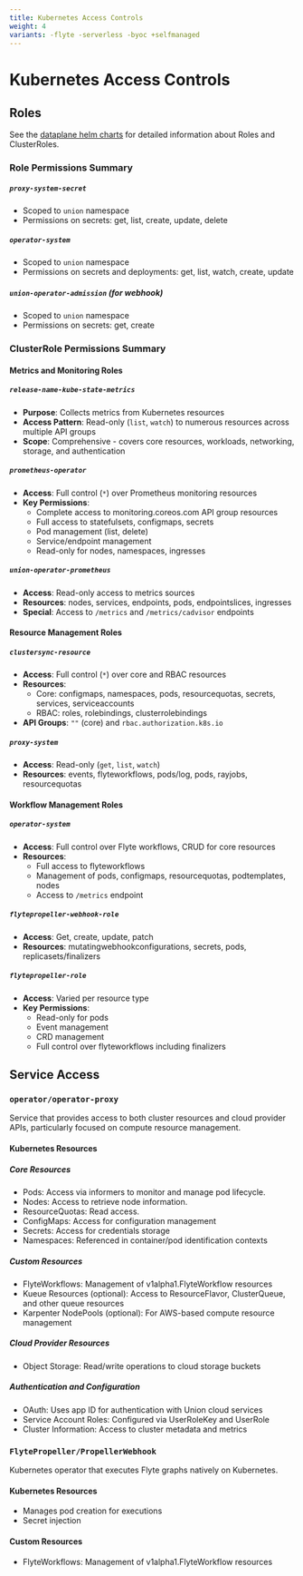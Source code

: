 ```yaml
---
title: Kubernetes Access Controls
weight: 4
variants: -flyte -serverless -byoc +selfmanaged
---
```


# Kubernetes Access Controls

## Roles

See the [dataplane helm charts](https://github.com/unionai/helm-charts/tree/main/charts/dataplane) for detailed information about Roles and ClusterRoles.

### Role Permissions Summary

##### `proxy-system-secret`
- Scoped to `union` namespace
- Permissions on secrets: get, list, create, update, delete

##### `operator-system`
- Scoped to `union` namespace
- Permissions on secrets and deployments: get, list, watch, create, update

##### `union-operator-admission` (for webhook)
- Scoped to `union` namespace
- Permissions on secrets: get, create

### ClusterRole Permissions Summary

#### Metrics and Monitoring Roles

##### `release-name-kube-state-metrics`

- **Purpose**: Collects metrics from Kubernetes resources
- **Access Pattern**: Read-only (`list`, `watch`) to numerous resources across multiple API groups
- **Scope**: Comprehensive - covers core resources, workloads, networking, storage, and authentication

##### `prometheus-operator`
- **Access**: Full control (`*`) over Prometheus monitoring resources
- **Key Permissions**:
  - Complete access to monitoring.coreos.com API group resources
  - Full access to statefulsets, configmaps, secrets
  - Pod management (list, delete)
  - Service/endpoint management
  - Read-only for nodes, namespaces, ingresses

##### `union-operator-prometheus`
- **Access**: Read-only access to metrics sources
- **Resources**: nodes, services, endpoints, pods, endpointslices, ingresses
- **Special**: Access to `/metrics` and `/metrics/cadvisor` endpoints

#### Resource Management Roles

##### `clustersync-resource`
- **Access**: Full control (`*`) over core and RBAC resources
- **Resources**:
  - Core: configmaps, namespaces, pods, resourcequotas, secrets, services, serviceaccounts
  - RBAC: roles, rolebindings, clusterrolebindings
- **API Groups**: `""` (core) and `rbac.authorization.k8s.io`

##### `proxy-system`
- **Access**: Read-only (`get`, `list`, `watch`)
- **Resources**: events, flyteworkflows, pods/log, pods, rayjobs, resourcequotas

#### Workflow Management Roles

##### `operator-system`
- **Access**: Full control over Flyte workflows, CRUD for core resources
- **Resources**:
  - Full access to flyteworkflows
  - Management of pods, configmaps, resourcequotas, podtemplates, nodes
  - Access to `/metrics` endpoint

##### `flytepropeller-webhook-role`
- **Access**: Get, create, update, patch
- **Resources**: mutatingwebhookconfigurations, secrets, pods, replicasets/finalizers
##### `flytepropeller-role`
- **Access**: Varied per resource type
- **Key Permissions**:
  - Read-only for pods
  - Event management
  - CRD management
  - Full control over flyteworkflows including finalizers

## Service Access

### `operator/operator-proxy`
Service that provides access to both cluster resources and cloud provider APIs, particularly focused on compute resource management.

#### Kubernetes Resources

##### Core Resources
- Pods: Access via informers to monitor and manage pod lifecycle.
- Nodes: Access to retrieve node information.
- ResourceQuotas: Read access.
- ConfigMaps: Access for configuration management
- Secrets: Access for credentials storage
- Namespaces: Referenced in container/pod identification contexts

##### Custom Resources
- FlyteWorkflows: Management of v1alpha1.FlyteWorkflow resources
- Kueue Resources (optional): Access to ResourceFlavor, ClusterQueue, and other queue resources
- Karpenter NodePools (optional): For AWS-based compute resource management

##### Cloud Provider Resources
- Object Storage: Read/write operations to cloud storage buckets

##### Authentication and Configuration
- OAuth: Uses app ID for authentication with Union cloud services
- Service Account Roles: Configured via UserRoleKey and UserRole
- Cluster Information: Access to cluster metadata and metrics

### `FlytePropeller/PropellerWebhook`
Kubernetes operator that executes Flyte graphs natively on Kubernetes.

#### Kubernetes Resources
- Manages pod creation for executions
- Secret injection

#### Custom Resources
- FlyteWorkflows: Management of v1alpha1.FlyteWorkflow resources
